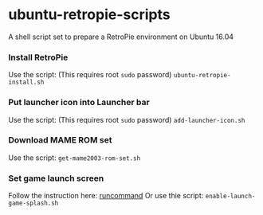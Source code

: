 # ubuntu-retropie-scripts
A shell script set to prepare a RetroPie environment on Ubuntu 16.04

### Install RetroPie

Use the script: (This requires root `sudo` password)
`ubuntu-retropie-install.sh`

### Put launcher icon into Launcher bar

Use the script: (This requires root `sudo` password)
`add-launcher-icon.sh`

### Download MAME ROM set

Use the script:
`get-mame2003-rom-set.sh`

### Set game launch screen

Follow the instruction here: [runcommand](https://github.com/retropie/retropie-setup/wiki/runcommand)
Or use thie script:
`enable-launch-game-splash.sh`

